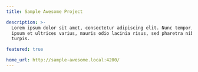 ```yaml
---
title: Sample Awesome Project

description: >-
  Lorem ipsum dolor sit amet, consectetur adipiscing elit. Nunc tempor,
  ipsum et ultrices varius, mauris odio lacinia risus, sed pharetra nibh orci eu
  turpis.

featured: true

home_url: http://sample-awesome.local:4200/
---
```

